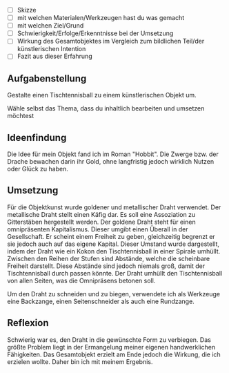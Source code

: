 - [ ] Skizze
- [ ] mit welchen Materialen/Werkzeugen hast du was gemacht
- [ ] mit welchen Ziel/Grund
- [ ] Schwierigkeit/Erfolge/Erkenntnisse bei der Umsetzung
- [ ] Wirkung des Gesamtobjektes im Vergleich zum bildlichen Teil/der künstlerischen Intention
- [ ] Fazit aus dieser Erfahrung

## Aufgabenstellung

Gestalte einen Tischtennisball zu einem künstlerischen Objekt um.

Wähle selbst das Thema, dass du inhaltlich bearbeiten und umsetzen möchtest

## Ideenfindung

Die Idee für mein Objekt fand ich im Roman "Hobbit". Die Zwerge bzw. der Drache bewachen darin ihr Gold, ohne langfristig jedoch wirklich Nutzen oder Glück zu haben.

## Umsetzung

Für die Objektkunst wurde goldener und metallischer Draht verwendet.
Der metallische Draht stellt einen Käfig dar. Es soll eine Assoziation zu Gitterstäben hergestellt werden.
Der goldene Draht steht für einen omnipräsenten Kapitalismus. Dieser umgibt einen Überall in der Gesellschaft. Er scheint einem Freiheit zu geben, gleichzeitig begrenzt er sie jedoch auch auf das eigene Kapital. Dieser Umstand wurde dargestellt, indem der Draht wie ein Kokon den Tischtennisball in einer Spirale umhüllt. Zwischen den Reihen der Stufen sind Abstände, welche die scheinbare Freiheit darstellt. Diese Abstände sind jedoch niemals groß, damit der Tischtennisball durch passen könnte. Der Draht umhüllt den Tischtennisball von allen Seiten, was die Omnipräsens betonen soll.

Um den Draht zu schneiden und zu biegen, verwendete ich als Werkzeuge eine Backzange, einen Seitenschneider als auch eine Rundzange.

## Reflexion

Schwierig war es, den Draht in die gewünschte Form zu verbiegen.
Das größte Problem liegt in der Ermangelung meiner eigenen handwerklichen Fähigkeiten.
Das Gesamtobjekt erzielt am Ende jedoch die Wirkung, die ich erzielen wollte. Daher bin ich mit meinem Ergebnis.
